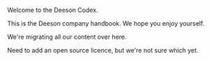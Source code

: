 Welcome to the Deeson Codex.

This is the Deeson company handbook. We hope you enjoy yourself.

We're migrating all our content over here.

Need to add an open source licence, but we're not sure which yet.

